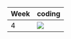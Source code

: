 | Week | coding |
| --- | --- |
| 4 |  ![](https://github.com/kmaooad/coding-19w4-PolinaShlepakova/workflows/Grading/badge.svg) |
